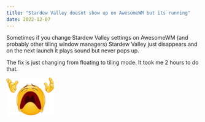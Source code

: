 ```yaml
---
title: "Stardew Valley doesnt show up on AwesomeWM but its running"
date: 2022-12-07
---
```


Sometimes if you change Stardew Valley settings on AwesomeWM (and probably other tiling window managers) Stardew Valley just disappears and on the next launch it plays sound but never pops up.

The fix is just changing from floating to tiling mode. It took me 2 hours to do that.

![despair](https://raw.githubusercontent.com/Moosyu/Moosyu/main/images/despair_transparent.png)